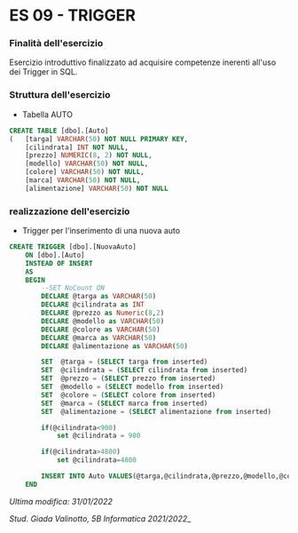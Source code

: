 # ES 09 - TRIGGER

### Finalità dell'esercizio
Esercizio introduttivo finalizzato ad acquisire competenze inerenti all'uso dei Trigger in SQL.

### Struttura dell'esercizio
- Tabella AUTO
```SQL
CREATE TABLE [dbo].[Auto]
(   [targa] VARCHAR(50) NOT NULL PRIMARY KEY, 
    [cilindrata] INT NOT NULL, 
    [prezzo] NUMERIC(8, 2) NOT NULL, 
    [modello] VARCHAR(50) NOT NULL, 
    [colore] VARCHAR(50) NOT NULL, 
    [marca] VARCHAR(50) NOT NULL, 
    [alimentazione] VARCHAR(50) NOT NULL
```

### realizzazione dell'esercizio
- Trigger per l'inserimento di una nuova auto
```SQL
CREATE TRIGGER [dbo].[NuovaAuto]
    ON [dbo].[Auto]
    INSTEAD OF INSERT
    AS
    BEGIN
        --SET NoCount ON
		DECLARE @targa as VARCHAR(50)
		DECLARE @cilindrata as INT
		DECLARE @prezzo as Numeric(8,2)
		DECLARE @modello as VARCHAR(50)
		DECLARE @colore as VARCHAR(50)
		DECLARE @marca as VARCHAR(50)
		DECLARE @alimentazione as VARCHAR(50)

		SET  @targa = (SELECT targa from inserted)
		SET  @cilindrata = (SELECT cilindrata from inserted)
		SET  @prezzo = (SELECT prezzo from inserted)
		SET  @modello = (SELECT modello from inserted)
		SET  @colore = (SELECT colore from inserted)
		SET  @marca = (SELECT marca from inserted)
		SET  @alimentazione = (SELECT alimentazione from inserted)

		if(@cilindrata<900)
			set @cilindrata = 900

		if(@cilindrata>4800)
			set @cilindrata=4800

		INSERT INTO Auto VALUES(@targa,@cilindrata,@prezzo,@modello,@colore,@marca,@alimentazione)
    END
```
_Ultima modifica: 31/01/2022_

_Stud. Giada Valinotto, 5B Informatica 2021/2022__
